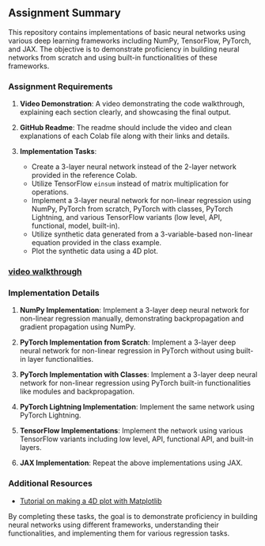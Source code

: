 ## Assignment Summary

This repository contains implementations of basic neural networks using various deep learning frameworks including NumPy, TensorFlow, PyTorch, and JAX. The objective is to demonstrate proficiency in building neural networks from scratch and using built-in functionalities of these frameworks.

### Assignment Requirements

1. **Video Demonstration**: A video demonstrating the code walkthrough, explaining each section clearly, and showcasing the final output.

2. **GitHub Readme**: The readme should include the video and clean explanations of each Colab file along with their links and details.

3. **Implementation Tasks**:
   - Create a 3-layer neural network instead of the 2-layer network provided in the reference Colab.
   - Utilize TensorFlow `einsum` instead of matrix multiplication for operations.
   - Implement a 3-layer neural network for non-linear regression using NumPy, PyTorch from scratch, PyTorch with classes, PyTorch Lightning, and various TensorFlow variants (low level, API, functional, model, built-in).
   - Utilize synthetic data generated from a 3-variable-based non-linear equation provided in the class example.
   - Plot the synthetic data using a 4D plot.

### [video walkthrough](https://drive.google.com/file/d/1M5-MihB1gUz8iSd5tAIESj2h9XWGl44a/view?usp=sharing)

### Implementation Details

1. **NumPy Implementation**: Implement a 3-layer deep neural network for non-linear regression manually, demonstrating backpropagation and gradient propagation using NumPy.

2. **PyTorch Implementation from Scratch**: Implement a 3-layer deep neural network for non-linear regression in PyTorch without using built-in layer functionalities.

3. **PyTorch Implementation with Classes**: Implement a 3-layer deep neural network for non-linear regression using PyTorch built-in functionalities like modules and backpropagation.

4. **PyTorch Lightning Implementation**: Implement the same network using PyTorch Lightning.

5. **TensorFlow Implementations**: Implement the network using various TensorFlow variants including low level, API, functional API, and built-in layers.

6. **JAX Implementation**: Repeat the above implementations using JAX.

### Additional Resources

- [Tutorial on making a 4D plot with Matplotlib](https://www.tutorialspoint.com/how-to-make-a-4d-plot-with-matplotlib-using-arbitrary-data)

By completing these tasks, the goal is to demonstrate proficiency in building neural networks using different frameworks, understanding their functionalities, and implementing them for various regression tasks.
